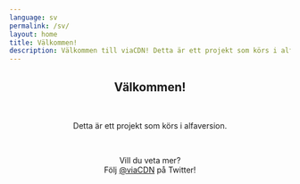 ```yaml
---
language: sv
permalink: /sv/
layout: home
title: Välkommen!
description: Välkommen till viaCDN! Detta är ett projekt som körs i alfaversion. Vill du veta mer?
---
```


<center>
<h2>Välkommen!</h2>
<br/>

<p>
Detta är ett projekt som körs i alfaversion.
</p>

<br/>

<p>
Vill du veta mer?
<br/>
Följ <a href="https://twitter.com/viaCDN" target="_blank" rel="noopener">@viaCDN</a> på Twitter!
</p>

<br/>
</center>
